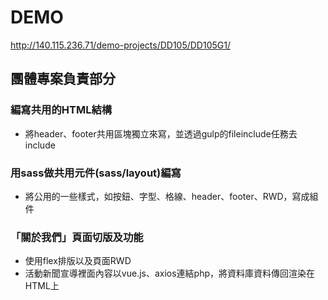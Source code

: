 # DEMO
http://140.115.236.71/demo-projects/DD105/DD105G1/


## 團體專案負責部分


### 編寫共用的HTML結構
* 將header、footer共用區塊獨立來寫，並透過gulp的fileinclude任務去include

### 用sass做共用元件(sass/layout)編寫
* 將公用的一些樣式，如按鈕、字型、格線、header、footer、RWD，寫成組件

### 「關於我們」頁面切版及功能
* 使用flex排版以及頁面RWD
* 活動新聞宣導裡面內容以vue.js、axios連結php，將資料庫資料傳回渲染在HTML上
  








